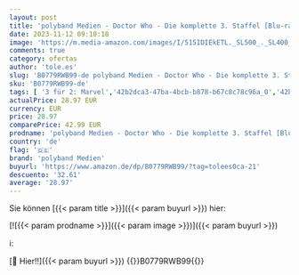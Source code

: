 ```yaml
---
layout: post
title: 'polyband Medien - Doctor Who - Die komplette 3. Staffel [Blu-ray]'
date: 2023-11-12 09:10:18
image: 'https://m.media-amazon.com/images/I/515IDIEkETL._SL500_._SL400_.jpg'
comments: true
category: ofertas
author: 'tole.es'
slug: 'B0779RWB99-de polyband Medien - Doctor Who - Die komplette 3. Staffel...'
sku: 'B0779RWB99-de'
tags: [ '3 für 2: Marvel','42b2dca3-47ba-4bcb-b878-b67c8c78c96a_0','42b2dca3-47ba-4bcb-b878-b67c8c78c96a_1001','74a8fe95-105c-4404-b7b6-890adeb9d59b_0','74a8fe95-105c-4404-b7b6-890adeb9d59b_2401','74a8fe95-105c-4404-b7b6-890adeb9d59b_4101','74a8fe95-105c-4404-b7b6-890adeb9d59b_5101','74a8fe95-105c-4404-b7b6-890adeb9d59b_5401','74a8fe95-105c-4404-b7b6-890adeb9d59b_901','74a8fe95-105c-4404-b7b6-890adeb9d59b_9201','Arborist Merchandising Root','Blu-Ray','Blu-ray','Coupon-Aktion','Custom Stores','DVD & Blu-ray','Doctor Who 60 Jahre Jubiläum: Angebote auf DVD und Blu-ray','Doctor Who Shop','Dr. Who','Dr. Who im Sonderangebot','Featured Categories','Science Fiction','Self Service','Serien & TV-Produktionen','Serien: 3 für 2','Shops','Special Features Stores','polyband medien','🇩🇪', ]
actualPrice: 28.97 EUR
currency: EUR
price: 28.97
comparePrice: 42.99 EUR
prodname: 'polyband Medien - Doctor Who - Die komplette 3. Staffel [Blu-ray]'
country: 'de'
flag: '🇩🇪'
brand: 'polyband Medien'
buyurl: 'https://www.amazon.de/dp/B0779RWB99/?tag=tolees0ca-21'
descuento: '32.61'
average: '28.97'
---
```


Sie können [{{< param title >}}]({{< param buyurl >}}) hier:

[![{{< param prodname >}}]({{< param image >}})]({{< param buyurl >}})

ℹ️:


[🛒 Hier!!]({{< param buyurl >}})
{{<world>}}B0779RWB99{{</world>}}
